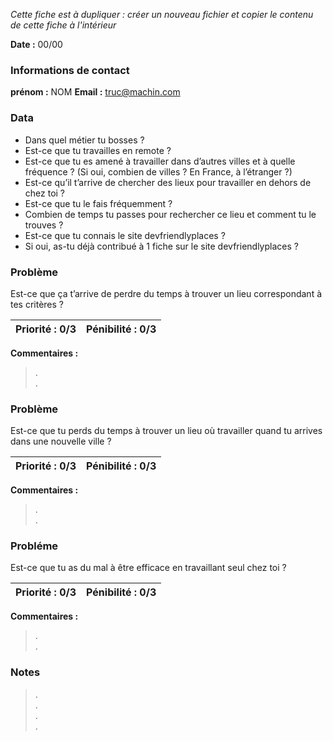 *Cette fiche est à dupliquer : créer un nouveau fichier et copier le contenu de cette fiche à l'intérieur*

**Date :** 00/00

### Informations de contact
**prénom :** NOM
**Email :** truc@machin.com

### Data

* Dans quel métier tu bosses ?
* Est-ce que tu travailles en remote ?
* Est-ce que tu es amené à travailler dans d’autres villes et à quelle fréquence ? 
(Si oui, combien de villes ? En France, à l’étranger ?)
* Est-ce qu’il t’arrive de chercher des lieux pour travailler en dehors de chez toi ?
* Est-ce que tu le fais fréquemment ? 
* Combien de temps tu passes pour rechercher ce lieu et comment tu le trouves ? 
* Est-ce que tu connais le site devfriendlyplaces ? 
* Si oui, as-tu déjà contribué à 1 fiche sur le site devfriendlyplaces ?

### Problème

Est-ce que ça t’arrive de perdre du temps à trouver un lieu correspondant à tes critères ? 

**Priorité :** 0/3 | **Pénibilité :** 0/3 
------------ | -------------
**Commentaires :**
> .  
> .  

### Problème

Est-ce que tu perds du temps à trouver un lieu où travailler quand tu arrives dans une nouvelle ville ? 

**Priorité :** 0/3 | **Pénibilité :** 0/3 
------------ | -------------
**Commentaires :**
> .  
> .  

### Probléme

Est-ce que tu as du mal à être efficace en travaillant seul chez toi ? 

**Priorité :** 0/3 | **Pénibilité :** 0/3 
------------ | -------------
**Commentaires :**
> .  
> .  


### Notes

> .  
> .  
> .  
> .  



